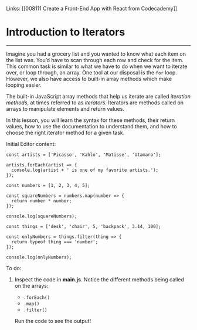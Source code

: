 Links:  [[008111 Create a Front-End App with React from Codecademy]]
# Introduction to Iterators

---
Imagine you had a grocery list and you wanted to know what each item on the list was. You’d have to scan through each row and check for the item. This common task is similar to what we have to do when we want to iterate over, or loop through, an array. One tool at our disposal is the `for` loop. However, we also have access to built-in array methods which make looping easier.

The built-in JavaScript array methods that help us iterate are called _iteration methods_, at times referred to as _iterators_. Iterators are methods called on arrays to manipulate elements and return values.

In this lesson, you will learn the syntax for these methods, their return values, how to use the documentation to understand them, and how to choose the right iterator method for a given task.

Initial Editor content:

	const artists = ['Picasso', 'Kahlo', 'Matisse', 'Utamaro'];

	artists.forEach(artist => {
	  console.log(artist + ' is one of my favorite artists.');
	});

	const numbers = [1, 2, 3, 4, 5];

	const squareNumbers = numbers.map(number => {
	  return number * number;
	});

	console.log(squareNumbers);

	const things = ['desk', 'chair', 5, 'backpack', 3.14, 100];

	const onlyNumbers = things.filter(thing => {
	  return typeof thing === 'number';
	});

	console.log(onlyNumbers);

To do:
1. Inspect the code in **main.js**. Notice the different methods being called on the arrays:

	-   `.forEach()`
	-   `.map()`
	-   `.filter()`

	Run the code to see the output!